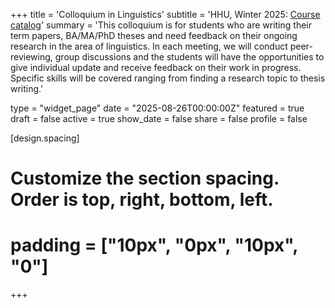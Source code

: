 +++
title = 'Colloquium in Linguistics'
subtitle = 'HHU, Winter 2025: [Course catalog](https://lsf.hhu.de/qisserver/servlet/de.his.servlet.RequestDispatcherServlet?state=verpublish&status=init&vmfile=no&moduleCall=webInfo&publishConfFile=webInfo&publishSubDir=veranstaltung&veranstaltung.veranstid=268349)'
summary = 'This colloquium is for students who are writing their term papers, BA/MA/PhD theses and need feedback on their ongoing research in the area of linguistics. In each meeting, we will conduct peer-reviewing, group discussions and the students will have the opportunities to give individual update and receive feedback on their work in progress. Specific skills will be covered ranging from finding a research topic to thesis writing.'

type = "widget_page"
date = "2025-08-26T00:00:00Z"
featured = true 
draft = false
active = true 
show_date = false 
share = false
profile = false

[design.spacing]
  # Customize the section spacing. Order is top, right, bottom, left.
  # padding = ["10px", "0px", "10px", "0"]

+++

